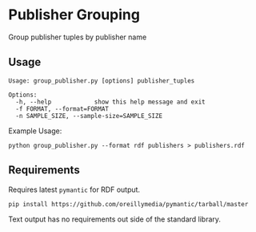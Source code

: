 # Publisher Grouping

Group publisher tuples by publisher name

## Usage

	Usage: group_publisher.py [options] publisher_tuples

	Options:
	  -h, --help            show this help message and exit
	  -f FORMAT, --format=FORMAT
	  -n SAMPLE_SIZE, --sample-size=SAMPLE_SIZE

Example Usage:

	python group_publisher.py --format rdf publishers > publishers.rdf

## Requirements

Requires latest `pymantic` for RDF output. 

	pip install https://github.com/oreillymedia/pymantic/tarball/master

Text output has no requirements out side of the standard library.
